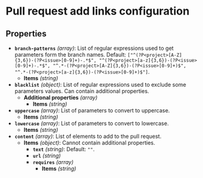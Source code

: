 # Pull request add links configuration

## Properties

- <a id="properties/branch-patterns"></a>**`branch-patterns`** _(array)_: List of regular expressions used to get parameters form the branch names. Default: `["^(?P<project>[A-Z]{3,6})-(?P<issue>[0-9]+)-.*$", "^(?P<project>[a-z]{3,6})-(?P<issue>[0-9]+)-.*$", "^.*-(?P<project>[A-Z]{3,6})-(?P<issue>[0-9]+)$", "^.*-(?P<project>[a-z]{3,6})-(?P<issue>[0-9]+)$"]`.
  - <a id="properties/branch-patterns/items"></a>**Items** _(string)_
- <a id="properties/blacklist"></a>**`blacklist`** _(object)_: List of regular expressions used to exclude some parameters values. Can contain additional properties.
  - <a id="properties/blacklist/additionalProperties"></a>**Additional properties** _(array)_
    - <a id="properties/blacklist/additionalProperties/items"></a>**Items** _(string)_
- <a id="properties/uppercase"></a>**`uppercase`** _(array)_: List of parameters to convert to uppercase.
  - <a id="properties/uppercase/items"></a>**Items** _(string)_
- <a id="properties/lowercase"></a>**`lowercase`** _(array)_: List of parameters to convert to lowercase.
  - <a id="properties/lowercase/items"></a>**Items** _(string)_
- <a id="properties/content"></a>**`content`** _(array)_: List of elements to add to the pull request.
  - <a id="properties/content/items"></a>**Items** _(object)_: Cannot contain additional properties.
    - <a id="properties/content/items/properties/text"></a>**`text`** _(string)_: Default: `""`.
    - <a id="properties/content/items/properties/url"></a>**`url`** _(string)_
    - <a id="properties/content/items/properties/requires"></a>**`requires`** _(array)_
      - <a id="properties/content/items/properties/requires/items"></a>**Items** _(string)_

